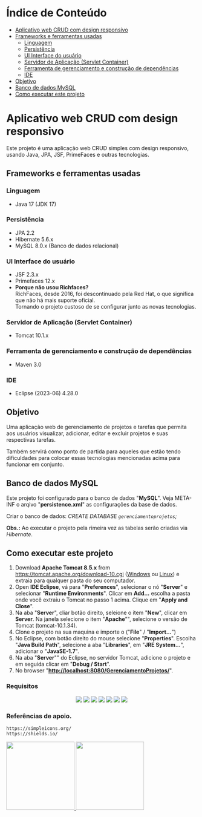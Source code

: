 Índice de Conteúdo
==================
* [Aplicativo web CRUD com design responsivo](#aplicativo-web-crud-com-design-responsivo)
* [Frameworks e ferramentas usadas](#frameworks-e-ferramentas-usadas)
    * [Linguagem](#linguagem)
    * [Persistência](#Persistência)
    * [UI Interface do usuário](#ui-interface-do-usuário)
    * [Servidor de Aplicação (Servlet Container)](#Servidor-de-Aplicação--Servlet-Container-)
    * [Ferramenta de gerenciamento e construção de dependências](#ferramenta-de-gerenciamento-e-construcao-de-dependências)
    * [IDE](#ide)
* [Objetivo](#objetivo)
* [Banco de dados MySQL](#banco-de-dados-mysql)
* [Como executar este projeto](#como-executar-este-projeto)

# Aplicativo web CRUD com design responsivo
Este projeto é uma aplicação web CRUD simples com design responsivo, usando Java, JPA, JSF, PrimeFaces e outras tecnologias.

## Frameworks e ferramentas usadas
### Linguagem
* Java 17 (JDK 17)

### Persistência
* JPA 2.2
* Hibernate 5.6.x
* MySQL 8.0.x (Banco de dados relacional)

### UI Interface do usuário
* JSF 2.3.x
* Primefaces 12.x
* <b>Porque não usou Richfaces?</b><br/>
	RichFaces, desde 2016, foi descontinuado pela Red Hat, o que significa que não há mais suporte oficial.<br/>
	Tornando o projeto custoso de se configurar junto as novas tecnologias.

### Servidor de Aplicação (Servlet Container)
* Tomcat 10.1.x

### Ferramenta de gerenciamento e construção de dependências
* Maven 3.0

### IDE
* Eclipse (2023-06) 4.28.0

## Objetivo
Uma aplicação web de gerenciamento de projetos e tarefas que permita aos usuários visualizar, adicionar, editar e excluir projetos e suas respectivas tarefas. 

Também servirá como ponto de partida para aqueles que estão tendo dificuldades para colocar essas tecnologias mencionadas acima para funcionar em conjunto.

## Banco de dados MySQL
Este projeto foi configurado para o banco de dados "**MySQL**".
Veja META-INF o arqivo "**persistence.xml**" as configurações da base de dados.

Criar o banco de dados: 
    *CREATE DATABASE `gerenciamentoprojetos`;*
    
**Obs.:** Ao executar o projeto pela rimeira vez as tabelas serão criadas via *Hibernate*.

## Como executar este projeto
1. Download **Apache Tomcat 8.5.x** from https://tomcat.apache.org/download-10.cgi ([Windows](https://archive.apache.org/dist/tomcat/tomcat-10/v10.1.34/bin/apache-tomcat-10.1.34-windows-x64.zip) ou [Linux](https://archive.apache.org/dist/tomcat/tomcat-10/v10.1.34/bin/apache-tomcat-10.1.34.tar.gz)) e extraia para qualquer pasta do seu computador.
2. Open **IDE Eclipse**, vá para "**Preferences**", selecionar o nó "**Server**" e selecionar "**Runtime Environments**". Clicar em **Add...** escolha a pasta onde você extraiu o Tomcat no passo 1 acima. Clique em "**Apply and Close**".
3. Na aba "**Server**", cliar botão direito, seleione o item "**New**", clicar em  **Server**. Na janela selecione o item "**Apache**"", selecione o versão de Tomcat (tomcat-10.1.34).
4. Clone o projeto na sua maquina e importe o ("**File**" / "**Import...**")
5. No Eclipse, com botão direito do mouse selecione "**Properties**". Escolha "**Java Build Path**", selecione a aba "**Libraries**", em "**JRE System...**", adicionar o "**JavaSE-1.7**".
6. Na aba "**Server**"" do Eclipse, no servidor Tomcat, adicione o projeto e em seguida clicar em "**Debug / Start**".
7. No browser "**[http://localhost:8080/GerenciamentoProjetos/](http://localhost:8080/GerenciamentoProjetos/)**". 


### Requisitos

<p align="center">
	<img loading="lazy" src="https://img.shields.io/badge/Eclipse-v2023--06-blue?logo=eclipse"/>
	<img loading="lazy" src="https://img.shields.io/badge/Tomcat-v10.0.34-blue?logo=apachetomcat"/>
	<img loading="lazy" src="https://img.shields.io/badge/Java-v17-blue?logo=openjdk"/>
	<img loading="lazy" src="https://img.shields.io/badge/Git-v2.43.0-blue?logo=git"/>
	<img loading="lazy" src="https://img.shields.io/badge/Maven-v3.0.1-blue?logo=apachemaven"/>
	<img loading="lazy" src="https://img.shields.io/badge/MySQL-v8.0.1-blue?logo=mysql"/>
	<img loading="lazy" src="https://img.shields.io/badge/Primefaces-v12.0-blue?logo=primefaces"/>
</p>

### Referências de apoio.
	https://simpleicons.org/
	https://shields.io/

<div>
  <a href="https://github.com/DivinoSergio">
  <img height="180em" src="https://github-readme-stats.vercel.app/api?username=DivinoSergio&show_icons=true&theme=highcontrast&include_all_commits=true&count_private=true"/>
  <img height="180em" src="https://github-readme-stats.vercel.app/api/top-langs/?username=DivinoSergio&layout=compact&langs_count=7&theme=highcontrast"/>
</div>